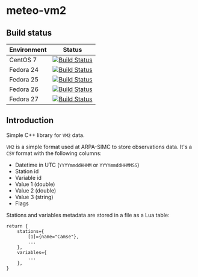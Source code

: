 # meteo-vm2

## Build status

| Environment | Status |
| ----------- | ------ |
| CentOS 7    | [![Build Status](https://badges.herokuapp.com/travis/ARPA-SIMC/meteo-vm2?branch=master&env=DOCKER_IMAGE=centos:7&label=centos7)](https://travis-ci.org/ARPA-SIMC/meteo-vm2) |
| Fedora 24   | [![Build Status](https://badges.herokuapp.com/travis/ARPA-SIMC/meteo-vm2?branch=master&env=DOCKER_IMAGE=fedora:24&label=fedora24)](https://travis-ci.org/ARPA-SIMC/meteo-vm2) |
| Fedora 25   | [![Build Status](https://badges.herokuapp.com/travis/ARPA-SIMC/meteo-vm2?branch=master&env=DOCKER_IMAGE=fedora:25&label=fedora25)](https://travis-ci.org/ARPA-SIMC/meteo-vm2) |
| Fedora 26   | [![Build Status](https://badges.herokuapp.com/travis/ARPA-SIMC/meteo-vm2?branch=master&env=DOCKER_IMAGE=fedora:26&label=fedora26)](https://travis-ci.org/ARPA-SIMC/meteo-vm2) |
| Fedora 27   | [![Build Status](https://badges.herokuapp.com/travis/ARPA-SIMC/meteo-vm2?branch=master&env=DOCKER_IMAGE=fedora:27&label=fedora27)](https://travis-ci.org/ARPA-SIMC/meteo-vm2) |

## Introduction

Simple C++ library for `VM2` data.

`VM2` is a simple format used at ARPA-SIMC to store observations data. It's a
`CSV` format with the following columns:

- Datetime in UTC (`YYYYmmddHHMM` or `YYYYmmddHHMMSS`)
- Station id
- Variable id
- Value 1 (double)
- Value 2 (double)
- Value 3 (string)
- Flags

Stations and variables metadata are stored in a file as a Lua table:

```
return {
    stations={
        [1]={name="Camse"},
        ...
    },
    variables={
        ...
    },
}
```
